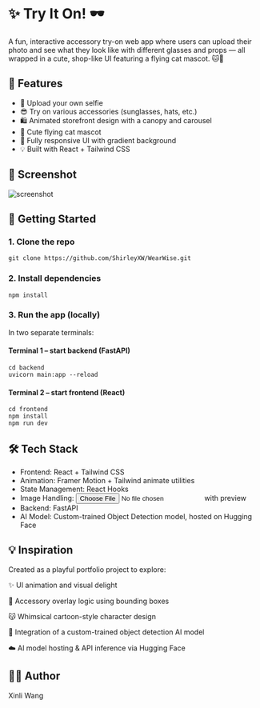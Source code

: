 # ✨ Try It On! 🕶️

A fun, interactive accessory try-on web app where users can upload their photo and see what they look like with different glasses and props — all wrapped in a cute, shop-like UI featuring a flying cat mascot. 🐱🌈

## 🎯 Features

- 📸 Upload your own selfie
- 😎 Try on various accessories (sunglasses, hats, etc.)
- 🛍️ Animated storefront design with a canopy and carousel
- 🐾 Cute flying cat mascot
- 🌇 Fully responsive UI with gradient background
- 💡 Built with React + Tailwind CSS

## 📸 Screenshot

![screenshot](./public/screenshot.png)

## 🚀 Getting Started

### 1. Clone the repo

```
git clone https://github.com/ShirleyXW/WearWise.git
```

### 2. Install dependencies
```
npm install
```
### 3. Run the app (locally)
In two separate terminals:  
#### Terminal 1 – start backend (FastAPI)
```
cd backend
uvicorn main:app --reload
```
#### Terminal 2 – start frontend (React)
```
cd frontend
npm install
npm run dev
```
## 🛠️ Tech Stack
- Frontend: React + Tailwind CSS
- Animation: Framer Motion + Tailwind animate utilities
- State Management: React Hooks
- Image Handling: <input type="file" /> with preview
- Backend: FastAPI
- AI Model: Custom-trained Object Detection model, hosted on Hugging Face

## 💡 Inspiration
Created as a playful portfolio project to explore:

✨ UI animation and visual delight

🧩 Accessory overlay logic using bounding boxes

😽 Whimsical cartoon-style character design

🤖 Integration of a custom-trained object detection AI model

☁️ AI model hosting & API inference via Hugging Face


## 🧑‍🎨 Author
Xinli Wang